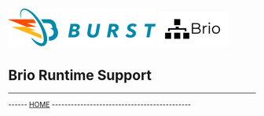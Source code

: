 ![Burst](../../../../../../../../documentation/burst_h_small.png "")
![](../../../../../../../doc/brio_small.png "")

# Brio Runtime Support
---
------ [HOME](../../../../../../../../../readme.md) -------------------------------------------- 
